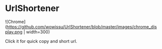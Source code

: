 # UrlShortener

![Chrome](https://github.com/wowissu/UrlShortener/blob/master/images/chrome_display.png | width=300)


Click it for quick copy and short url.


